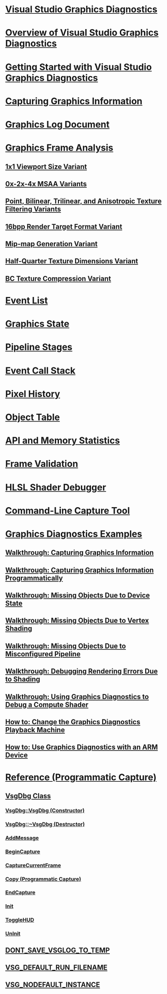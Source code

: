 # [Visual Studio Graphics Diagnostics](visual-studio-graphics-diagnostics.md)
# [Overview of Visual Studio Graphics Diagnostics](overview-of-visual-studio-graphics-diagnostics.md)
# [Getting Started with Visual Studio Graphics Diagnostics](getting-started-with-visual-studio-graphics-diagnostics.md)
# [Capturing Graphics Information](capturing-graphics-information.md)
# [Graphics Log Document](graphics-log-document.md)
# [Graphics Frame Analysis](graphics-frame-analysis.md)
## [1x1 Viewport Size Variant](1x1-viewport-size-variant.md)
## [0x-2x-4x MSAA Variants](0x-2x-4x-msaa-variants.md)
## [Point, Bilinear, Trilinear, and Anisotropic Texture Filtering Variants](point-bilinear-trilinear-and-anisotropic-texture-filtering-variants.md)
## [16bpp Render Target Format Variant](16bpp-render-target-format-variant.md)
## [Mip-map Generation Variant](mip-map-generation-variant.md)
## [Half-Quarter Texture Dimensions Variant](half-quarter-texture-dimensions-variant.md)
## [BC Texture Compression Variant](bc-texture-compression-variant.md)
# [Event List](graphics-event-list.md)
# [Graphics State](graphics-state.md)
# [Pipeline Stages](graphics-pipeline-stages.md)
# [Event Call Stack](graphics-event-call-stack.md)
# [Pixel History](graphics-pixel-history.md)
# [Object Table](graphics-object-table.md)
# [API and Memory Statistics](graphics-api-and-memory-statistics.md)
# [Frame Validation](graphics-frame-validation.md)
# [HLSL Shader Debugger](hlsl-shader-debugger.md)
# [Command-Line Capture Tool](command-line-capture-tool.md)
# [Graphics Diagnostics Examples](graphics-diagnostics-examples.md)
## [Walkthrough: Capturing Graphics Information](walkthrough-capturing-graphics-information.md)
## [Walkthrough: Capturing Graphics Information Programmatically](walkthrough-capturing-graphics-information-programmatically.md)
## [Walkthrough: Missing Objects Due to Device State](walkthrough-missing-objects-due-to-device-state.md)
## [Walkthrough: Missing Objects Due to Vertex Shading](walkthrough-missing-objects-due-to-vertex-shading.md)
## [Walkthrough: Missing Objects Due to Misconfigured Pipeline](walkthrough-missing-objects-due-to-misconfigured-pipeline.md)
## [Walkthrough: Debugging Rendering Errors Due to Shading](walkthrough-debugging-rendering-errors-due-to-shading.md)
## [Walkthrough: Using Graphics Diagnostics to Debug a Compute Shader](walkthrough-using-graphics-diagnostics-to-debug-a-compute-shader.md)
## [How to: Change the Graphics Diagnostics Playback Machine](how-to-change-the-graphics-diagnostics-playback-machine.md)
## [How to: Use Graphics Diagnostics with an ARM Device](how-to-use-graphics-diagnostics-with-an-arm-device.md)
# [Reference (Programmatic Capture)](reference-programmatic-capture.md)
## [VsgDbg Class](vsgdbg-class.md)
### [VsgDbg::VsgDbg (Constructor)](vsgdbg-vsgdbg-constructor.md)
### [VsgDbg::~VsgDbg (Destructor)](vsgdbg-tilde-vsgdbg-destructor.md)
### [AddMessage](addmessage.md)
### [BeginCapture](begincapture.md)
### [CaptureCurrentFrame](capturecurrentframe.md)
### [Copy (Programmatic Capture)](copy-programmatic-capture.md)
### [EndCapture](endcapture.md)
### [Init](init.md)
### [ToggleHUD](togglehud.md)
### [UnInit](uninit.md)
## [DONT_SAVE_VSGLOG_TO_TEMP](dont-save-vsglog-to-temp.md)
## [VSG_DEFAULT_RUN_FILENAME](vsg-default-run-filename.md)
## [VSG_NODEFAULT_INSTANCE](vsg-nodefault-instance.md)
